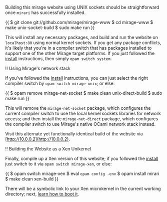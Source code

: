 Building this mirage website using UNIX sockets should be straightforward once `mirari` has successfully installed. 

{{
$ git clone git://github.com/mirage/mirage-www
$ cd mirage-www
$ make unix-socket-build
$ sudo make run
}}

This will install any necessary packages, and build and run the website on `localhost:80` using normal kernel sockets. If you get any package conflicts, it's likely that you're in a compiler switch that has packages installed to support one of the other Mirage target platforms. If you just followed the [install](/wiki/install) instructions, then simply `opam switch system`.

!! Using Mirage's network stack

If you've followed the [install](/wiki/install) instructions, you can just select the right compiler switch by `opam switch mirage-unix`; or else:

{{
$ opam remove mirage-net-socket
$ make clean unix-direct-build
$ sudo make run
}}

This will remove the `mirage-net-socket` package, which configures the current compiler switch to use the local kernel sockets libraries for network access; and then install the `mirage-net-direct` package, which configures the compiler switch to use Mirage's native OCaml network stack instead.

Visit this alternate yet functionally identical build of the website via [http://10.0.0.2](http://10.0.0.2).

!! Building the Website as a Xen Unikernel

Finally, compile up a Xen version of this website; if you followed the [install](/wiki/install) just switch to it via `opam switch mirage-xen`, or else:

{{
$ opam switch mirage-xen
$ eval `opam config -env`
$ opam install mirari
$ make clean xen-build
}}

There will be a symbolic link to your Xen microkernel in the current working directory; next, [learn how to boot it](/wiki/xen-boot).
